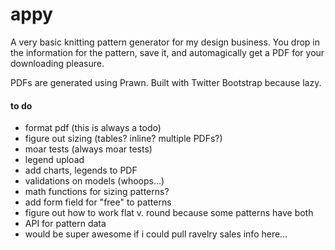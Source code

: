 # appy

A very basic knitting pattern generator for my design business. You drop in the information for the pattern, save it, and automagically get a PDF for your downloading pleasure.

PDFs are generated using Prawn. Built with Twitter Bootstrap because lazy.

#### to do

- format pdf (this is always a todo)
- figure out sizing (tables? inline? multiple PDFs?)
- moar tests (always moar tests)
- legend upload
- add charts, legends to PDF
- validations on models (whoops...)
- math functions for sizing patterns?
- add form field for "free" to patterns
- figure out how to work flat v. round because some patterns have both
- API for pattern data
- would be super awesome if i could pull ravelry sales info here...